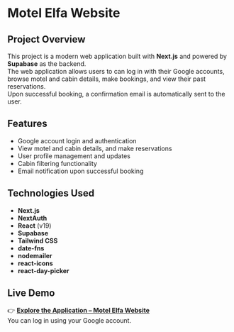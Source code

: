 # Motel Elfa Website

## Project Overview

This project is a modern web application built with **Next.js** and powered by **Supabase** as the backend.  
The web application allows users to can log in with their Google accounts, browse motel and cabin details, make bookings, and view their past reservations.  
Upon successful booking, a confirmation email is automatically sent to the user.

## Features

- Google account login and authentication
- View motel and cabin details, and make reservations
- User profile management and updates
- Cabin filtering functionality
- Email notification upon successful booking

## Technologies Used

- **Next.js**
- **NextAuth**
- **React** (v19)
- **Supabase**
- **Tailwind CSS**
- **date-fns**
- **nodemailer**
- **react-icons**
- **react-day-picker**

## Live Demo

👉 [**Explore the Application – Motel Elfa Website**](#)  
You can log in using your Google account.